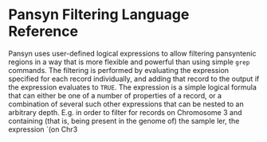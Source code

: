 # Pansyn Filtering Language Reference

Pansyn uses user-defined logical expressions to allow filtering pansyntenic regions in a way that is more flexible and powerful than using simple `grep` commands.
The filtering is performed by evaluating the expression specified for each record individually, and adding that record to the output if the expression evaluates to `TRUE`.
The expression is a simple logical formula that can either be one of a number of properties of a record, or a combination of several such other expressions that can be nested to an arbitrary depth.
E.g. in order to filter for records on Chromosome 3 and containing (that is, being present in the genome of) the sample ler, the expression `(on Chr3
